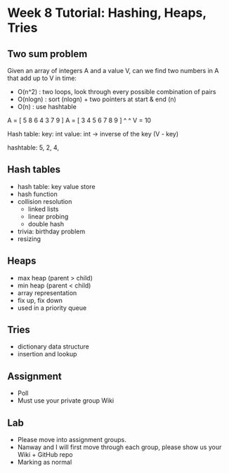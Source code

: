# Week 8 Tutorial: Hashing, Heaps, Tries

## Two sum problem
Given an array of integers A and a value V, can we find two numbers in A that add up to V in time:
- O(n^2) : two loops, look through every possible combination of pairs
- O(nlogn) : sort (nlogn) + two pointers at start & end (n)
- O(n) : use hashtable

A = [ 5 8 6 4 3 7 9 ]
A = [ 3 4 5 6 7 8 9 ]
      ^       ^
V = 10

Hash table:
key: int
value: int -> inverse of the key (V - key)

hashtable: 5, 2, 4, 

## Hash tables
- hash table: key value store
- hash function
- collision resolution
    - linked lists
    - linear probing
    - double hash
- trivia: birthday problem
- resizing

## Heaps
- max heap (parent > child)
- min heap (parent < child)
- array representation
- fix up, fix down
- used in a priority queue

## Tries
- dictionary data structure
- insertion and lookup

## Assignment
- Poll
- Must use your private group Wiki

## Lab
- Please move into assignment groups.
- Nanway and I will first move through each group, please show us your Wiki + GitHub repo
- Marking as normal
